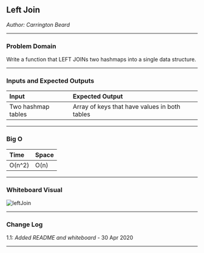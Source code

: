 
## Left Join
*Author: Carrington Beard*

---

### Problem Domain

Write a function that LEFT JOINs two hashmaps into a single data structure.

---

### Inputs and Expected Outputs

| Input | Expected Output |
| :----------- | :----------- |
| Two hashmap tables | Array of keys that have values in both tables |



---

### Big O


| Time | Space |
| :----------- | :----------- |
| O(n^2) | O(n) |


---


### Whiteboard Visual

![leftJoin](https://user-images.githubusercontent.com/58369033/80749306-1ac7e400-8adb-11ea-994c-3b52ab257553.jpg)


---

### Change Log

1.1: *Added README and whiteboard* - 30 Apr 2020  

---
